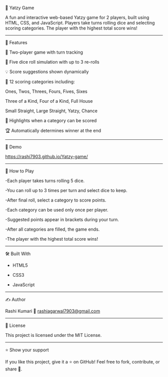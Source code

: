 🎲 Yatzy Game

A fun and interactive web-based Yatzy game for 2 players, built using HTML, CSS, and JavaScript. Players take turns rolling dice and selecting scoring categories. The player with the highest total score wins!

-----------------------------------------------------------------------------------------------------------------------------------------------------------------------------------------------------------------

📌 Features

🎯 Two-player game with turn tracking

🎲 Five dice roll simulation with up to 3 re-rolls

💡 Score suggestions shown dynamically

🧠 12 scoring categories including:

Ones, Twos, Threes, Fours, Fives, Sixes

Three of a Kind, Four of a Kind, Full House

Small Straight, Large Straight, Yatzy, Chance

🎉 Highlights when a category can be scored

🏆 Automatically determines winner at the end

-----------------------------------------------------------------------------------------------------------------------------------------------------------------------------------------------------------------

🚀 Demo

https://rashi7903.github.io/Yatzy-game/

-----------------------------------------------------------------------------------------------------------------------------------------------------------------------------------------------------------------

🚀 How to Play

-Each player takes turns rolling 5 dice.

-You can roll up to 3 times per turn and select dice to keep.

-After final roll, select a category to score points.

-Each category can be used only once per player.

-Suggested points appear in brackets during your turn.

-After all categories are filled, the game ends.

-The player with the highest total score wins!

----------------------------------------------------------------------------------------------------------------------------------------------------------------------------------------------------------------

🛠️ Built With

* HTML5

* CSS3

* JavaScript

----------------------------------------------------------------------------------------------------------------------------------------------------------------------------------------------------------------

✍️ Author

Rashi Kumari 📧 rashiagarwal7903@gmail.com

-----------------------------------------------------------------------------------------------------------------------------------------------------------------------------------------------------------------

📜 License

This project is licensed under the MIT License.

----------------------------------------------------------------------------------------------------------------------------------------------------------------------------------------------------------------

⭐️ Show your support

If you like this project, give it a ⭐️ on GitHub! Feel free to fork, contribute, or share 🚀.

